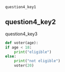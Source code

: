 ```ngMeta
question4_key1
```
## question4_key2
question4_key3

```python
def voter(age):
if age < 18:
    print("eligible")
else:
    print("not eligible")
    voter(20)

```
